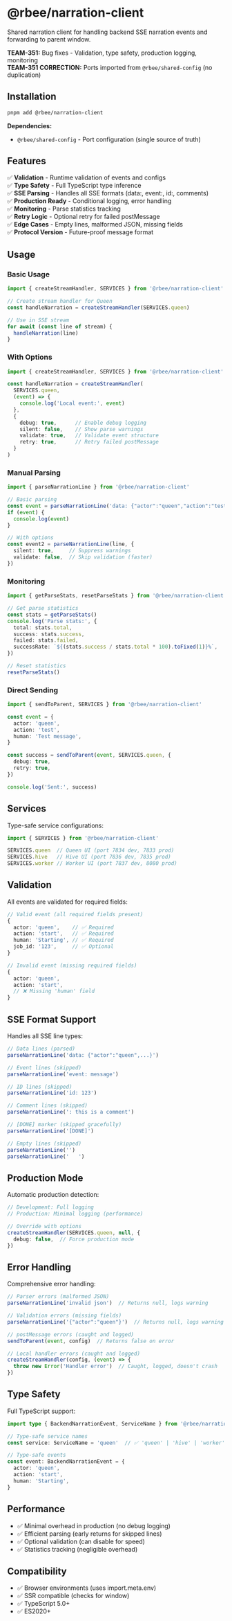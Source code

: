 # @rbee/narration-client

Shared narration client for handling backend SSE narration events and forwarding to parent window.

**TEAM-351:** Bug fixes - Validation, type safety, production logging, monitoring  
**TEAM-351 CORRECTION:** Ports imported from `@rbee/shared-config` (no duplication)

## Installation

```bash
pnpm add @rbee/narration-client
```

**Dependencies:**
- `@rbee/shared-config` - Port configuration (single source of truth)

## Features

✅ **Validation** - Runtime validation of events and configs  
✅ **Type Safety** - Full TypeScript type inference  
✅ **SSE Parsing** - Handles all SSE formats (data:, event:, id:, comments)  
✅ **Production Ready** - Conditional logging, error handling  
✅ **Monitoring** - Parse statistics tracking  
✅ **Retry Logic** - Optional retry for failed postMessage  
✅ **Edge Cases** - Empty lines, malformed JSON, missing fields  
✅ **Protocol Version** - Future-proof message format

## Usage

### Basic Usage

```typescript
import { createStreamHandler, SERVICES } from '@rbee/narration-client'

// Create stream handler for Queen
const handleNarration = createStreamHandler(SERVICES.queen)

// Use in SSE stream
for await (const line of stream) {
  handleNarration(line)
}
```

### With Options

```typescript
import { createStreamHandler, SERVICES } from '@rbee/narration-client'

const handleNarration = createStreamHandler(
  SERVICES.queen,
  (event) => {
    console.log('Local event:', event)
  },
  {
    debug: true,      // Enable debug logging
    silent: false,    // Show parse warnings
    validate: true,   // Validate event structure
    retry: true,      // Retry failed postMessage
  }
)
```

### Manual Parsing

```typescript
import { parseNarrationLine } from '@rbee/narration-client'

// Basic parsing
const event = parseNarrationLine('data: {"actor":"queen","action":"test","human":"Testing"}')
if (event) {
  console.log(event)
}

// With options
const event2 = parseNarrationLine(line, {
  silent: true,     // Suppress warnings
  validate: false,  // Skip validation (faster)
})
```

### Monitoring

```typescript
import { getParseStats, resetParseStats } from '@rbee/narration-client'

// Get parse statistics
const stats = getParseStats()
console.log('Parse stats:', {
  total: stats.total,
  success: stats.success,
  failed: stats.failed,
  successRate: `${(stats.success / stats.total * 100).toFixed(1)}%`,
})

// Reset statistics
resetParseStats()
```

### Direct Sending

```typescript
import { sendToParent, SERVICES } from '@rbee/narration-client'

const event = {
  actor: 'queen',
  action: 'test',
  human: 'Test message',
}

const success = sendToParent(event, SERVICES.queen, {
  debug: true,
  retry: true,
})

console.log('Sent:', success)
```

## Services

Type-safe service configurations:

```typescript
import { SERVICES } from '@rbee/narration-client'

SERVICES.queen  // Queen UI (port 7834 dev, 7833 prod)
SERVICES.hive   // Hive UI (port 7836 dev, 7835 prod)
SERVICES.worker // Worker UI (port 7837 dev, 8080 prod)
```

## Validation

All events are validated for required fields:

```typescript
// Valid event (all required fields present)
{
  actor: 'queen',    // ✅ Required
  action: 'start',   // ✅ Required
  human: 'Starting', // ✅ Required
  job_id: '123',     // ✅ Optional
}

// Invalid event (missing required fields)
{
  actor: 'queen',
  action: 'start',
  // ❌ Missing 'human' field
}
```

## SSE Format Support

Handles all SSE line types:

```typescript
// Data lines (parsed)
parseNarrationLine('data: {"actor":"queen",...}')

// Event lines (skipped)
parseNarrationLine('event: message')

// ID lines (skipped)
parseNarrationLine('id: 123')

// Comment lines (skipped)
parseNarrationLine(': this is a comment')

// [DONE] marker (skipped gracefully)
parseNarrationLine('[DONE]')

// Empty lines (skipped)
parseNarrationLine('')
parseNarrationLine('   ')
```

## Production Mode

Automatic production detection:

```typescript
// Development: Full logging
// Production: Minimal logging (performance)

// Override with options
createStreamHandler(SERVICES.queen, null, {
  debug: false,  // Force production mode
})
```

## Error Handling

Comprehensive error handling:

```typescript
// Parser errors (malformed JSON)
parseNarrationLine('invalid json')  // Returns null, logs warning

// Validation errors (missing fields)
parseNarrationLine('{"actor":"queen"}')  // Returns null, logs warning

// postMessage errors (caught and logged)
sendToParent(event, config)  // Returns false on error

// Local handler errors (caught and logged)
createStreamHandler(config, (event) => {
  throw new Error('Handler error')  // Caught, logged, doesn't crash
})
```

## Type Safety

Full TypeScript support:

```typescript
import type { BackendNarrationEvent, ServiceName } from '@rbee/narration-client'

// Type-safe service names
const service: ServiceName = 'queen'  // ✅ 'queen' | 'hive' | 'worker'

// Type-safe events
const event: BackendNarrationEvent = {
  actor: 'queen',
  action: 'start',
  human: 'Starting',
}
```

## Performance

- ✅ Minimal overhead in production (no debug logging)
- ✅ Efficient parsing (early returns for skipped lines)
- ✅ Optional validation (can disable for speed)
- ✅ Statistics tracking (negligible overhead)

## Compatibility

- ✅ Browser environments (uses import.meta.env)
- ✅ SSR compatible (checks for window)
- ✅ TypeScript 5.0+
- ✅ ES2020+
